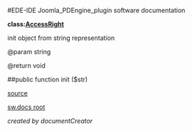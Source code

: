 #EDE-IDE Joomla_PDEngine_plugin
software documentation

**class:[AccessRight](../AccessRight.md)**



init object from string representation

@param string

@return void

##public function init ($str) 


[source](../../../site/models/model.php)

[sw.docs root](../)

*created by documentCreator*

